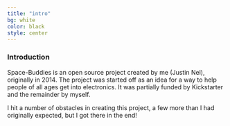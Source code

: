 ```yaml
---
title: "intro"
bg: white
color: black
style: center
---
```


### Introduction
Space-Buddies is an open source project created by me (Justin Nel), originally in 2014. The project was started off as an idea for a way to help people of all ages get into electronics. It was partially funded by Kickstarter and the remainder by myself.

I hit a number of obstacles in creating this project, a few more than I had originally expected, but I got there in the end!